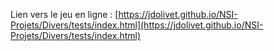 Lien vers le jeu en ligne : 
[https://jdolivet.github.io/NSI-Projets/Divers/tests/index.html](https://jdolivet.github.io/NSI-Projets/Divers/tests/index.html)

